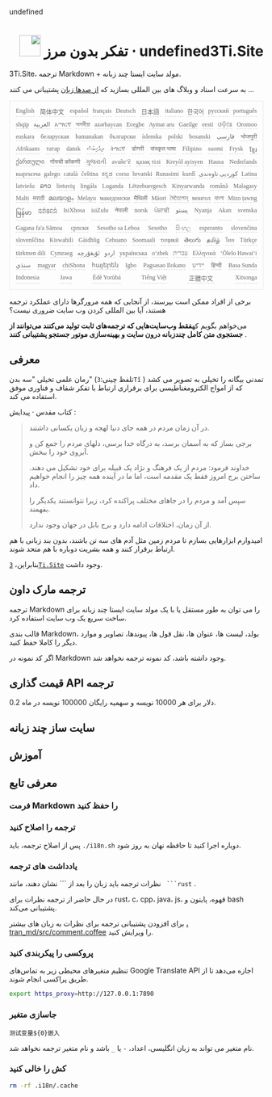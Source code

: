 undefined<h1 style="justify-content:space-between;text-align:right;direction:rtl">undefined3Ti.Site ⋅ تفکر بدون مرز <img src="//i-01.eu.org/3Ti/logo.svg" style="user-select:none;margin-top:-1px;width:42px"></h1>

3Ti.Site، ترجمه Markdown + مولد سایت ایستا چند زبانه.

به سرعت اسناد و وبلاگ های بین المللی بسازید که [از صدها زبان](https://github.com/i18n-site/node/blob/main/lang/src/index.js) پشتیبانی می کنند ...

<pre class="langli" style="display:flex;flex-wrap:wrap;background:transparent;border:1px solid #eee;font-size:12px;box-shadow:0 0 3px inset #eee;padding:12px 5px 4px 12px;justify-content:space-between;"><style>pre.langli i{font-weight:300;font-family:s;margin-right:7px;margin-bottom:8px;font-style:normal;color:#666;border-bottom:1px dashed #ccc;}</style><i>English</i><i> 简体中文 </i><i>español</i><i>français</i><i>Deutsch</i><i> 日本語 </i><i>italiano</i><i>한국어</i><i>русский</i><i>português</i><i>shqip</i><i>‫العربية‬</i><i>አማርኛ</i><i>অসমীয়া</i><i>azərbaycan</i><i>Eʋegbe</i><i>Aymar aru</i><i>Gaeilge</i><i>eesti</i><i>ଓଡ଼ିଆ</i><i>Oromoo</i><i>euskara</i><i>беларуская</i><i>bamanakan</i><i>български</i><i>íslenska</i><i>polski</i><i>bosanski</i><i>‫فارسی‬</i><i>भोजपुरी</i><i>Afrikaans</i><i>татар</i><i>dansk</i><i>‫ދިވެހިބަސް‬</i><i>ትግርኛ</i><i>डोगरी</i><i>संस्कृत भाषा</i><i>Filipino</i><i>suomi</i><i>Frysk</i><i>ខ្មែរ</i><i>ქართული</i><i>गोंयची कोंकणी</i><i>ગુજરાતી</i><i>avañe’ẽ</i><i>қазақ тілі</i><i>Kreyòl ayisyen</i><i>Hausa</i><i>Nederlands</i><i>кыргызча</i><i>galego</i><i>català</i><i>čeština</i><i>ಕನ್ನಡ</i><i>corsu</i><i>hrvatski</i><i>Runasimi</i><i>kurdî</i><i>‫کوردیی ناوەندی‬</i><i>Latina</i><i>latviešu</i><i>ລາວ</i><i>lietuvių</i><i>lingála</i><i>Luganda</i><i>Lëtzebuergesch</i><i>Kinyarwanda</i><i>română</i><i>Malagasy</i><i>Malti</i><i>मराठी</i><i>മലയാളം</i><i>Melayu</i><i>македонски</i><i>मैथिली</i><i>Māori</i><i>মৈতৈলোন্</i><i>монгол</i><i>বাংলা</i><i>Mizo ṭawng</i><i>မြန်မာ</i><i>𞄀𞄄𞄰𞄩𞄍𞄜𞄰</i><i>IsiXhosa</i><i>isiZulu</i><i>नेपाली</i><i>norsk</i><i>ਪੰਜਾਬੀ</i><i>‫پښتو‬</i><i>Nyanja</i><i>Akan</i><i>svenska</i><i>Gagana fa'a Sāmoa</i><i>српски</i><i>Sesotho sa Leboa</i><i>Sesotho</i><i>සිංහල</i><i>esperanto</i><i>slovenčina</i><i>slovenščina</i><i>Kiswahili</i><i>Gàidhlig</i><i>Cebuano</i><i>Soomaali</i><i>тоҷикӣ</i><i>తెలుగు</i><i>தமிழ்</i><i>ไทย</i><i>Türkçe</i><i>türkmen dili</i><i>Cymraeg</i><i>‫ئۇيغۇرچە‬</i><i>‫اردو‬</i><i>українська</i><i>o‘zbek</i><i>‫עברית‬</i><i>Ελληνικά</i><i>ʻŌlelo Hawaiʻi</i><i>‫سنڌي‬</i><i>magyar</i><i>chiShona</i><i>հայերեն</i><i>Igbo</i><i>Pagsasao Ilokano</i><i>‫ייִדיש‬</i><i>हिन्दी</i><i>Basa Sunda</i><i>Indonesia</i><i>Jawa</i><i>Èdè Yorùbá</i><i>Tiếng Việt</i><i> 正體中文 </i><i>Xitsonga</i></pre>

برخی از افراد ممکن است بپرسند، از آنجایی که همه مرورگرها دارای عملکرد ترجمه هستند، آیا بین المللی کردن وب سایت ضروری نیست؟

می‌خواهم بگویم که**فقط وب‌سایت‌هایی که ترجمه‌های ثابت تولید می‌کنند می‌توانند از جستجوی متن کامل چندزبانه درون سایت و بهینه‌سازی موتور جستجو پشتیبانی کنند** .

## معرفی

رمان علمی تخیلی &quot;سه بدن&quot; (تلفظ چینی:`3Tǐ` ) تمدنی بیگانه را تخیلی به تصویر می کشد که از امواج الکترومغناطیسی برای برقراری ارتباط با تفکر شفاف و فناوری موفق استفاده می کند.

کتاب مقدس · پیدایش :

> در آن زمان مردم در همه جای دنیا لهجه و زبان یکسانی داشتند.
>
> برجی بساز که به آسمان برسد، به درگاه خدا برسی، دلهای مردم را جمع کن و آبروی خود را ببخش.
>
> خداوند فرمود: مردم از یک فرهنگ و نژاد یک قبیله برای خود تشکیل می دهند. ساختن برج امروز فقط یک مقدمه است، اما ما در آینده همه چیز را انجام خواهیم داد.
>
> سپس آمد و مردم را در جاهای مختلف پراکنده کرد، زیرا نتوانستند یکدیگر را بفهمند.
>
> از آن زمان، اختلافات ادامه دارد و برج بابل در جهان وجود ندارد.

امیدوارم ابزارهایی بسازم تا مردم زمین مثل آدم های سه تن باشند، بدون بند زبانی با هم ارتباط برقرار کنند و همه بشریت دوباره با هم متحد شوند.

بنابراین، [`3Ti.Site`](//3Ti.Site) وجود داشت.

## ترجمه مارک داون

ترجمه Markdown را می توان به طور مستقل یا با یک مولد سایت ایستا چند زبانه برای ساخت سریع یک وب سایت استفاده کرد.

قالب بندی Markdown، بولد، لیست ها، عنوان ها، نقل قول ها، پیوندها، تصاویر و موارد دیگر را کاملا حفظ کنید.

اگر کد نمونه در Markdown وجود داشته باشد، کد نمونه ترجمه نخواهد شد.

## قیمت گذاری API ترجمه

0.2 دلار برای هر 10000 نویسه و سهمیه رایگان 100000 نویسه در ماه.

## سایت ساز چند زبانه

## آموزش

## معرفی تابع

### فرمت Markdown را حفظ کنید

### ترجمه را اصلاح کنید

پس از اصلاح ترجمه، باید `./i18n.sh` دوباره اجرا کنید تا حافظه نهان به روز شود.

### یادداشت های ترجمه

نظرات ترجمه باید زبان را بعد از \``` نشان دهند، مانند ` ```rust` .

در حال حاضر از ترجمه نظرات برای rust، c، cpp، java، js، قهوه، پایتون و bash پشتیبانی می‌کند.

برای افزودن پشتیبانی ترجمه برای نظرات به زبان های بیشتر [، tran_md/src/comment.coffee](https://github.com/i18n-site/node/blob/main/tran_md/src/comment.coffee) را ویرایش کنید.

### پروکسی را پیکربندی کنید

تنظیم متغیرهای محیطی زیر به تماس‌های Google Translate API اجازه می‌دهد تا از طریق پراکسی انجام شوند.

```bash
export https_proxy=http://127.0.0.1:7890
```

### جاسازی متغیر

```
测试变量${0}嵌入
```

نام متغیر می تواند به زبان انگلیسی، اعداد، `-` یا `_` باشد و نام متغیر ترجمه نخواهد شد.

### کش را خالی کنید

```bash
rm -rf .i18n/.cache
```
